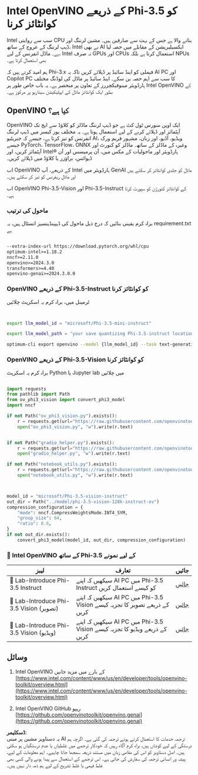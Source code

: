 # **Intel OpenVINO کے ذریعے Phi-3.5 کو کوانٹائز کرنا**

Intel سب سے روایتی CPU بنانے والا ہے جس کے بہت سے صارفین ہیں۔ مشین لرننگ اور ڈیپ لرننگ کے عروج کے ساتھ، Intel نے بھی AI ایکسیلیریشن کے مقابلے میں حصہ لیا ہے۔ ماڈل انفرنس کے لیے، Intel نہ صرف GPUs اور CPUs استعمال کرتا ہے بلکہ NPUs بھی استعمال کرتا ہے۔

ہم امید کرتے ہیں کہ Phi-3.x فیملی کو اینڈ سائیڈ پر ڈپلائے کریں تاکہ یہ AI PC اور Copilot PC کا سب سے اہم حصہ بن سکے۔ اینڈ سائیڈ پر ماڈل کی لوڈنگ مختلف ہارڈویئر مینوفیکچررز کے تعاون پر منحصر ہے۔ یہ باب خاص طور پر Intel OpenVINO کے بطور ایک کوانٹائز ماڈل کے ایپلیکیشن سیناریو پر مرکوز ہے۔  

## **OpenVINO کیا ہے؟**

OpenVINO ایک اوپن سورس ٹول کٹ ہے جو ڈیپ لرننگ ماڈلز کو کلاؤڈ سے ایج تک آپٹمائز اور ڈپلائے کرنے کے لیے استعمال ہوتا ہے۔ یہ مختلف یوز کیسز میں ڈیپ لرننگ انفرنس کو تیز کرتا ہے، جیسے کہ جنریٹیو AI، ویڈیو، آڈیو، اور زبان، مشہور فریم ورک جیسے PyTorch، TensorFlow، ONNX وغیرہ کے ماڈلز کے ساتھ۔ ماڈلز کو کنورٹ اور آپٹمائز کریں، اور Intel® ہارڈویئر اور ماحولیات کے مکس میں، آن پرمیسس اور آن ڈیوائس، براؤزر یا کلاؤڈ میں ڈپلائے کریں۔

اب OpenVINO کے ذریعے، آپ Intel ہارڈویئر میں GenAI ماڈل کو جلدی کوانٹائز کر سکتے ہیں اور ماڈل ریفرنس کو تیز کر سکتے ہیں۔

اب OpenVINO Phi-3.5-Vision اور Phi-3.5-Instruct کے کوانٹائز کنورژن کو سپورٹ کرتا ہے۔

### **ماحول کی ترتیب**

براہ کرم یقینی بنائیں کہ درج ذیل ماحول کی ڈیپینڈینسیز انسٹال ہیں، یہ requirement.txt ہے  

```txt

--extra-index-url https://download.pytorch.org/whl/cpu
optimum-intel>=1.18.2
nncf>=2.11.0
openvino>=2024.3.0
transformers>=4.40
openvino-genai>=2024.3.0.0

```

### **OpenVINO کے ذریعے Phi-3.5-Instruct کو کوانٹائز کرنا**

ٹرمینل میں، براہ کرم یہ اسکرپٹ چلائیں  

```bash


export llm_model_id = "microsoft/Phi-3.5-mini-instruct"

export llm_model_path = "your save quantizing Phi-3.5-instruct location"

optimum-cli export openvino --model {llm_model_id} --task text-generation-with-past --weight-format int4 --group-size 128 --ratio 0.6  --sym  --trust-remote-code {llm_model_path}


```

### **OpenVINO کے ذریعے Phi-3.5-Vision کو کوانٹائز کرنا**

براہ کرم یہ اسکرپٹ Python یا Jupyter lab میں چلائیں  

```python

import requests
from pathlib import Path
from ov_phi3_vision import convert_phi3_model
import nncf

if not Path("ov_phi3_vision.py").exists():
    r = requests.get(url="https://raw.githubusercontent.com/openvinotoolkit/openvino_notebooks/latest/notebooks/phi-3-vision/ov_phi3_vision.py")
    open("ov_phi3_vision.py", "w").write(r.text)


if not Path("gradio_helper.py").exists():
    r = requests.get(url="https://raw.githubusercontent.com/openvinotoolkit/openvino_notebooks/latest/notebooks/phi-3-vision/gradio_helper.py")
    open("gradio_helper.py", "w").write(r.text)

if not Path("notebook_utils.py").exists():
    r = requests.get(url="https://raw.githubusercontent.com/openvinotoolkit/openvino_notebooks/latest/utils/notebook_utils.py")
    open("notebook_utils.py", "w").write(r.text)



model_id = "microsoft/Phi-3.5-vision-instruct"
out_dir = Path("../model/phi-3.5-vision-128k-instruct-ov")
compression_configuration = {
    "mode": nncf.CompressWeightsMode.INT4_SYM,
    "group_size": 64,
    "ratio": 0.6,
}
if not out_dir.exists():
    convert_phi3_model(model_id, out_dir, compression_configuration)

```

### **🤖 Intel OpenVINO کے ساتھ Phi-3.5 کے لیے نمونے**

| لیبز    | تعارف | جائیں |
| -------- | ------- |  ------- |
| 🚀 Lab-Introduce Phi-3.5 Instruct  | سیکھیں کہ اپنے AI PC میں Phi-3.5 Instruct کو کیسے استعمال کریں    |  [جائیں](../../../../../code/09.UpdateSamples/Aug/intel-phi35-instruct-zh.ipynb)    |
| 🚀 Lab-Introduce Phi-3.5 Vision (تصویر) | سیکھیں کہ اپنے AI PC میں Phi-3.5 Vision کے ذریعے تصویر کا تجزیہ کیسے کریں      |  [جائیں](../../../../../code/09.UpdateSamples/Aug/intel-phi35-vision-img.ipynb)    |
| 🚀 Lab-Introduce Phi-3.5 Vision (ویڈیو)   | سیکھیں کہ اپنے AI PC میں Phi-3.5 Vision کے ذریعے ویڈیو کا تجزیہ کیسے کریں    |  [جائیں](../../../../../code/09.UpdateSamples/Aug/intel-phi35-vision-video.ipynb)    |

## **وسائل**

1. Intel OpenVINO کے بارے میں مزید جانیں [https://www.intel.com/content/www/us/en/developer/tools/openvino-toolkit/overview.html](https://www.intel.com/content/www/us/en/developer/tools/openvino-toolkit/overview.html)

2. Intel OpenVINO GitHub ریپو [https://github.com/openvinotoolkit/openvino.genai](https://github.com/openvinotoolkit/openvino.genai)  

**ڈسکلیمر**:  
یہ دستاویز مشین پر مبنی AI ترجمہ خدمات کا استعمال کرتے ہوئے ترجمہ کی گئی ہے۔ اگرچہ ہم درستگی کے لیے کوشاں ہیں، براہ کرم آگاہ رہیں کہ خودکار ترجمے میں غلطیاں یا عدم درستگیاں ہو سکتی ہیں۔ اصل دستاویز کو اس کی مقامی زبان میں مستند ذریعہ سمجھا جانا چاہیے۔ اہم معلومات کے لیے، پیشہ ور انسانی ترجمہ کی سفارش کی جاتی ہے۔ اس ترجمے کے استعمال سے پیدا ہونے والی کسی بھی غلط فہمی یا غلط تشریح کے لیے ہم ذمہ دار نہیں ہیں۔